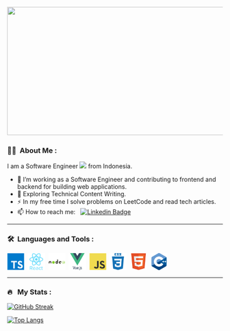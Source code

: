 <p align="center"><img src="https://media.giphy.com/media/dWesBcTLavkZuG35MI/giphy.gif" width="600" height="300"  /></p>

### :man_technologist: &nbsp;About Me :

I am a Software Engineer <img src="https://media.giphy.com/media/WUlplcMpOCEmTGBtBW/giphy.gif" width="30"> from Indonesia.

- 🔭 I’m working as a Software Engineer and contributing to frontend and backend for building web applications.
- 🌱 Exploring Technical Content Writing.
- ⚡ In my free time I solve problems on LeetCode and read tech articles.
- 📫 How to reach me: &nbsp; [![Linkedin Badge](https://img.shields.io/badge/-ariwijaya82-blue?style=flat&logo=Linkedin&logoColor=white)](https://www.linkedin.com/in/ariwijaya82)

---

### 🛠 &nbsp;Languages and Tools :

<p>
<img src="https://github.com/devicons/devicon/blob/master/icons/typescript/typescript-original.svg" title="Typescript" alt="Typescript " width="40" height="40"/>&nbsp;
<img src="https://github.com/devicons/devicon/blob/master/icons/react/react-original-wordmark.svg" title="React" alt="React" width="40" height="40"/>&nbsp;
<img src="https://github.com/devicons/devicon/blob/master/icons/nodejs/nodejs-original-wordmark.svg" title="NodeJS" alt="NodeJS" width="40" height="40"/>&nbsp;
<img src="https://github.com/devicons/devicon/blob/master/icons/vuejs/vuejs-original-wordmark.svg" title="VueJS" alt="VueJS" width="40" height="40"/>&nbsp;
<img src="https://github.com/devicons/devicon/blob/master/icons/javascript/javascript-original.svg" title="JavaScript" alt="JavaScript" width="40" height="40"/>&nbsp;
<img src="https://github.com/devicons/devicon/blob/master/icons/css3/css3-plain-wordmark.svg"  title="CSS3" alt="CSS" width="40" height="40"/>&nbsp;
<img src="https://github.com/devicons/devicon/blob/master/icons/html5/html5-original.svg" title="HTML5" alt="HTML" width="40" height="40"/>&nbsp;
<img src="https://github.com/devicons/devicon/blob/master/icons/cplusplus/cplusplus-original.svg" title="Cplusplus" **alt="Cplusplus" width="40" height="40"/>&nbsp;
</p>

---

### 🔥 &nbsp; My Stats :
[![GitHub Streak](http://github-readme-streak-stats.herokuapp.com?user=ariwijaya82&theme=dark&background=000000)](https://git.io/streak-stats)

[![Top Langs](https://github-readme-stats.vercel.app/api/top-langs/?username=ariwijaya82&layout=compact&theme=vision-friendly-dark)](https://github.com/anuraghazra/github-readme-stats)
